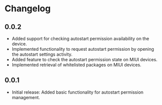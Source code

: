 # Changelog

## 0.0.2

* Added support for checking autostart permission availability on the device.
* Implemented functionality to request autostart permission by opening the autostart settings activity.
* Added feature to check the autostart permission state on MIUI devices.
* Implemented retrieval of whitelisted packages on MIUI devices.

## 0.0.1

* Initial release: Added basic functionality for autostart permission management.

